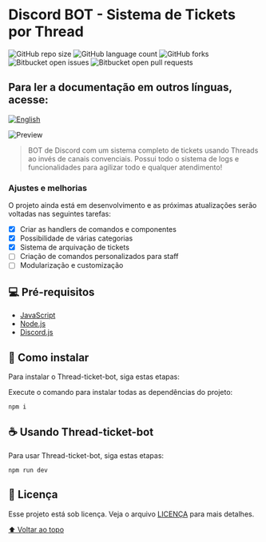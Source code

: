 # Discord BOT - Sistema de Tickets por Thread

<!---Esses são exemplos. Veja https://shields.io para outras pessoas ou para personalizar este conjunto de escudos. Você pode querer incluir dependências, status do projeto e informações de licença aqui--->

![GitHub repo size](https://img.shields.io/github/repo-size/adrfelipe/thread-ticket-bot?style=for-the-badge)
![GitHub language count](https://img.shields.io/github/languages/count/adrfelipe/thread-ticket-bot?style=for-the-badge)
![GitHub forks](https://img.shields.io/github/forks/adrfelipe/thread-ticket-bot?style=for-the-badge)
![Bitbucket open issues](https://img.shields.io/bitbucket/issues/adrfelipe/thread-ticket-bot?style=for-the-badge)
![Bitbucket open pull requests](https://img.shields.io/bitbucket/pr-raw/adrfelipe/thread-ticket-bot?style=for-the-badge)

## Para ler a documentação em outros línguas, acesse:
[![English](https://img.shields.io/badge/language-en-blue?style=for-the-badge)](https://github.com/adrfelipe/thread-ticket-bot/blob/main/README.en.md?style=for-the-badge)

<img src="https://cdn.discordapp.com/attachments/998091644597440604/1044988173954064384/image.png" alt="Preview">


> BOT de Discord com um sistema completo de tickets usando Threads ao invés de canais convenciais. Possui todo o sistema de logs e funcionalidades para agilizar todo e qualquer atendimento!

### Ajustes e melhorias

O projeto ainda está em desenvolvimento e as próximas atualizações serão voltadas nas seguintes tarefas:

- [x] Criar as handlers de comandos e componentes
- [x] Possibilidade de várias categorias
- [x] Sistema de arquivação de tickets
- [ ] Criação de comandos personalizados para staff
- [ ] Modularização e customização

## 💻 Pré-requisitos

* [JavaScript](https://developer.mozilla.org/pt-BR/docs/Web/JavaScript)
* [Node.js](https://nodejs.org/)
* [Discord.js](https://discordjs.guide/#before-you-begin)

## 🚀 Como instalar

Para instalar o Thread-ticket-bot, siga estas etapas:

Execute o comando para instalar todas as dependências do projeto:
```
npm i
```

## ☕ Usando Thread-ticket-bot

Para usar Thread-ticket-bot, siga estas etapas:
```
npm run dev
```

## 📝 Licença

Esse projeto está sob licença. Veja o arquivo [LICENÇA](LICENSE) para mais detalhes.

[⬆ Voltar ao topo](thread-ticket-bot)<br>

